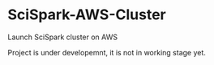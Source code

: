 # SciSpark-AWS-Cluster
Launch SciSpark cluster on AWS

Project is under developemnt, it is not in working stage yet.


